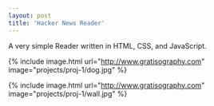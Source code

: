 ```yaml
---
layout: post
title: 'Hacker News Reader'
---
```

A very simple Reader written in HTML, CSS, and JavaScript.

{% include image.html url="http://www.gratisography.com" image="projects/proj-1/dog.jpg" %}

{% include image.html url="http://www.gratisography.com" image="projects/proj-1/wall.jpg" %}
